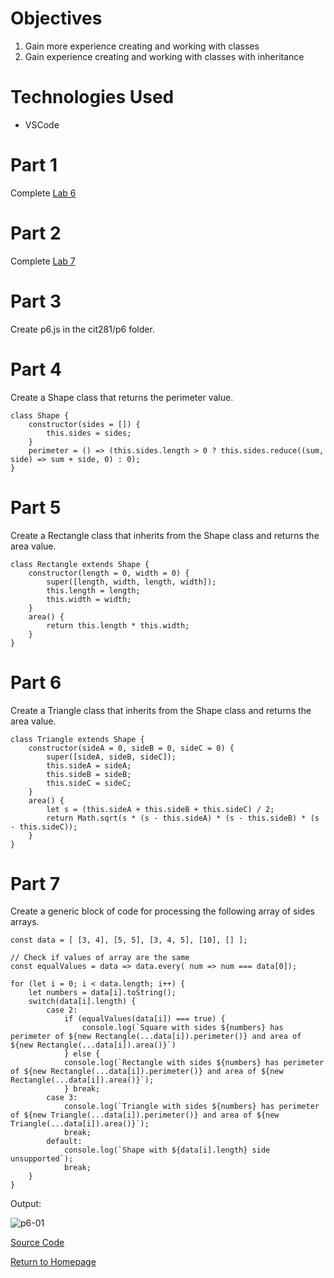 # Objectives
1. Gain more experience creating and working with classes
2. Gain experience creating and working with classes with inheritance

# Technologies Used
- VSCode

# Part 1
Complete [Lab 6](https://pozawa1.github.io/cit281-lab6/)

# Part 2
Complete [Lab 7](https://pozawa1.github.io/cit281-lab7/)

# Part 3
Create p6.js in the cit281/p6 folder.

# Part 4
Create a Shape class that returns the perimeter value. 
```
class Shape {
    constructor(sides = []) {
        this.sides = sides;
    } 
    perimeter = () => (this.sides.length > 0 ? this.sides.reduce((sum, side) => sum + side, 0) : 0);
}
```

# Part 5
Create a Rectangle class that inherits from the Shape class and returns the area value. 
```
class Rectangle extends Shape {
    constructor(length = 0, width = 0) {
        super([length, width, length, width]); 
        this.length = length;
        this.width = width;
    }
    area() {
        return this.length * this.width;
    } 
}
```

# Part 6
Create a Triangle class that inherits from the Shape class and returns the area value. 
```
class Triangle extends Shape {
    constructor(sideA = 0, sideB = 0, sideC = 0) {
        super([sideA, sideB, sideC]);
        this.sideA = sideA;
        this.sideB = sideB;
        this.sideC = sideC;
    }
    area() {
        let s = (this.sideA + this.sideB + this.sideC) / 2;
        return Math.sqrt(s * (s - this.sideA) * (s - this.sideB) * (s - this.sideC));
    }
}
```

# Part 7
Create a generic block of code for processing the following array of sides arrays.
```
const data = [ [3, 4], [5, 5], [3, 4, 5], [10], [] ];

// Check if values of array are the same 
const equalValues = data => data.every( num => num === data[0]);

for (let i = 0; i < data.length; i++) {
    let numbers = data[i].toString();
    switch(data[i].length) {
        case 2:
            if (equalValues(data[i]) === true) {
                console.log(`Square with sides ${numbers} has perimeter of ${new Rectangle(...data[i]).perimeter()} and area of ${new Rectangle(...data[i]).area()}`)
            } else {
            console.log(`Rectangle with sides ${numbers} has perimeter of ${new Rectangle(...data[i]).perimeter()} and area of ${new Rectangle(...data[i]).area()}`);
            } break;
        case 3:
            console.log(`Triangle with sides ${numbers} has perimeter of ${new Triangle(...data[i]).perimeter()} and area of ${new Triangle(...data[i]).area()}`);
            break;
        default:
            console.log(`Shape with ${data[i].length} side unsupported`);
            break;
    }
}
```

Output:

![p6-01](https://user-images.githubusercontent.com/83732149/120240274-00e45d80-c215-11eb-8c9c-87d174e365f1.png)

[Source Code](https://github.com/pozawa1/cit281-p6/blob/main/source-code-p6)

[Return to Homepage](https://pozawa1.github.io/)
